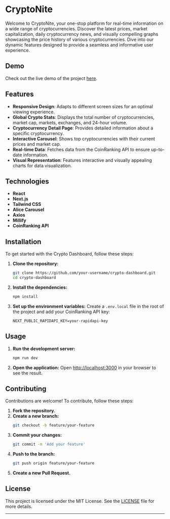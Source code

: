# CryptoNite

Welcome to CryptoNite, your one-stop platform for real-time information on a wide range of cryptocurrencies. Discover the latest prices, market capitalization, daily cryptocurrency news, and visually compelling graphs showcasing the price history of various cryptocurrencies. Dive into our dynamic features designed to provide a seamless and informative user experience.

## Demo

Check out the live demo of the project [here](https://crypto-nite-alpha.vercel.app/).

## Features

- **Responsive Design**: Adapts to different screen sizes for an optimal viewing experience.
- **Global Crypto Stats**: Displays the total number of cryptocurrencies, market cap, markets, exchanges, and 24-hour volume.
- **Cryptocurrency Detail Page**: Provides detailed information about a specific cryptocurrency.
- **Interactive Carousel**: Shows top cryptocurrencies with their current prices and market cap.
- **Real-time Data**: Fetches data from the CoinRanking API to ensure up-to-date information.
- **Visual Representation**: Features interactive and visually appealing charts for data visualization.

## Technologies

- **React**
- **Next.js**
- **Tailwind CSS**
- **Alice Carousel**
- **Axios**
- **Millify**
- **CoinRanking API**

## Installation

To get started with the Crypto Dashboard, follow these steps:

1. **Clone the repository:**
    ```bash
    git clone https://github.com/your-username/crypto-dashboard.git
    cd crypto-dashboard
    ```

2. **Install the dependencies:**
    ```bash
    npm install
    ```

3. **Set up the environment variables:**
    Create a `.env.local` file in the root of the project and add your CoinRanking API key:
    ```
    NEXT_PUBLIC_RAPIDAPI_KEY=your-rapidapi-key
    ```

## Usage

1. **Run the development server:**
    ```bash
    npm run dev
    ```

2. **Open the application:**
    Open [http://localhost:3000](http://localhost:3000) in your browser to see the result.

## Contributing

Contributions are welcome! To contribute, follow these steps:

1. **Fork the repository.**
2. **Create a new branch:**
    ```bash
    git checkout -b feature/your-feature
    ```
3. **Commit your changes:**
    ```bash
    git commit -m 'Add your feature'
    ```
4. **Push to the branch:**
    ```bash
    git push origin feature/your-feature
    ```
5. **Create a new Pull Request.**

## License

This project is licensed under the MIT License. See the [LICENSE](LICENSE) file for more details.

---


